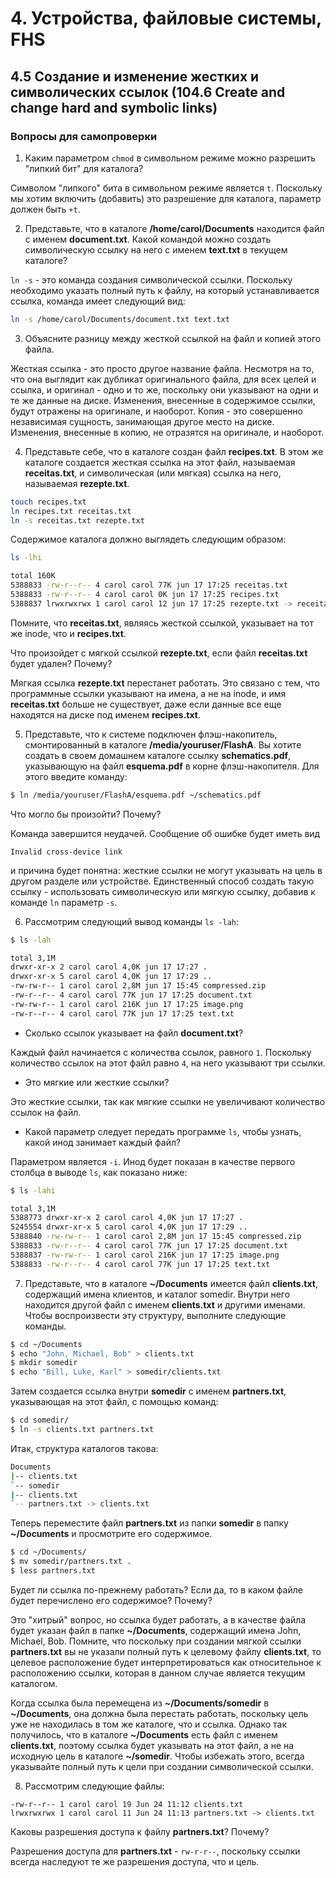 # 4. Устройства, файловые системы, FHS
## 4.5  Создание и изменение жестких и символических ссылок (104.6 Create and change hard and symbolic links)

### Вопросы для самопроверки

1. Каким параметром `chmod` в символьном режиме можно разрешить "липкий бит" для каталога?

Символом "липкого" бита в символьном режиме является `t`. Поскольку мы хотим включить (добавить) это разрешение для каталога, параметр должен быть `+t`.

2. Представьте, что в каталоге **/home/carol/Documents** находится файл с именем **document.txt**. Какой командой можно создать символическую ссылку на него с именем **text.txt** в текущем каталоге?

`ln -s` - это команда создания символической ссылки. Поскольку необходимо указать полный путь к файлу, на который устанавливается ссылка, команда имеет следующий вид:

```sh
ln -s /home/carol/Documents/document.txt text.txt
```

3. Объясните разницу между жесткой ссылкой на файл и копией этого файла.

Жесткая ссылка - это просто другое название файла. Несмотря на то, что она выглядит как дубликат оригинального файла, для всех целей и ссылка, и оригинал - одно и то же, поскольку они указывают на одни и те же данные на диске. Изменения, внесенные в содержимое ссылки, будут отражены на оригинале, и наоборот. Копия - это совершенно независимая сущность, занимающая другое место на диске. Изменения, внесенные в копию, не отразятся на оригинале, и наоборот.

4. Представьте себе, что в каталоге создан файл **recipes.txt**. В этом же каталоге создается жесткая ссылка на этот файл, называемая **receitas.txt**, и символическая (или мягкая) ссылка на него, называемая **rezepte.txt**.
```sh
touch recipes.txt
ln recipes.txt receitas.txt
ln -s receitas.txt rezepte.txt
```

Содержимое каталога должно выглядеть следующим образом:
```sh
ls -lhi

total 160K
5388833 -rw-r--r-- 4 carol carol 77K jun 17 17:25 receitas.txt
5388833 -rw-r--r-- 4 carol carol 0K jun 17 17:25 recipes.txt
5388837 lrwxrwxrwx 1 carol carol 12 jun 17 17:25 rezepte.txt -> receitas.txt
```
Помните, что **receitas.txt**, являясь жесткой ссылкой, указывает на тот же inode, что и **recipes.txt**.

Что произойдет с мягкой ссылкой **rezepte.txt**, если файл **receitas.txt** будет удален? Почему?

Мягкая ссылка **rezepte.txt** перестанет работать. Это связано с тем, что программные ссылки указывают на имена, а не на inode, и имя **receitas.txt** больше не существует, даже если данные все еще находятся на диске под именем **recipes.txt**.

5. Представьте, что к системе подключен флэш-накопитель, смонтированный в каталоге **/media/youruser/FlashA**. Вы хотите создать в своем домашнем каталоге ссылку **schematics.pdf**, указывающую на файл **esquema.pdf** в корне флэш-накопителя. Для этого введите команду:

```sh
$ ln /media/youruser/FlashA/esquema.pdf ~/schematics.pdf
```
Что могло бы произойти? Почему?

Команда завершится неудачей. Сообщение об ошибке будет иметь вид 
```console
Invalid cross-device link
```
и причина будет понятна: жесткие ссылки не могут указывать на цель в другом разделе или устройстве. Единственный способ создать такую ссылку - использовать символическую или мягкую ссылку, добавив к команде `ln` параметр `-s`.

6. Рассмотрим следующий вывод команды `ls -lah`:

```sh
$ ls -lah

total 3,1M
drwxr-xr-x 2 carol carol 4,0K jun 17 17:27 .
drwxr-xr-x 5 carol carol 4,0K jun 17 17:29 ..
-rw-rw-r-- 1 carol carol 2,8M jun 17 15:45 compressed.zip
-rw-r--r-- 4 carol carol 77K jun 17 17:25 document.txt
-rw-rw-r-- 1 carol carol 216K jun 17 17:25 image.png
-rw-r--r-- 4 carol carol 77K jun 17 17:25 text.txt
```

- Сколько ссылок указывает на файл **document.txt**?

Каждый файл начинается с количества ссылок, равного `1`. Поскольку количество ссылок на этот файл равно `4`, на него указывают три ссылки.

- Это мягкие или жесткие ссылки?

Это жесткие ссылки, так как мягкие ссылки не увеличивают количество ссылок на файл.

- Какой параметр следует передать программе `ls`, чтобы узнать, какой инод занимает каждый файл?

Параметром является `-i`. Инод будет показан в качестве первого столбца в выводе `ls`, как показано ниже:

```sh
$ ls -lahi

total 3,1M
5388773 drwxr-xr-x 2 carol carol 4,0K jun 17 17:27 .
5245554 drwxr-xr-x 5 carol carol 4,0K jun 17 17:29 ..
5388840 -rw-rw-r-- 1 carol carol 2,8M jun 17 15:45 compressed.zip
5388833 -rw-r--r-- 4 carol carol 77K jun 17 17:25 document.txt
5388837 -rw-rw-r-- 1 carol carol 216K jun 17 17:25 image.png
5388833 -rw-r--r-- 4 carol carol 77K jun 17 17:25 text.txt
```

7. Представьте, что в каталоге **~/Documents** имеется файл **clients.txt**, содержащий имена клиентов, и каталог somedir. Внутри него находится другой файл с именем **clients.txt** и другими именами. Чтобы воспроизвести эту структуру, выполните следующие команды.

```sh
$ cd ~/Documents
$ echo "John, Michael, Bob" > clients.txt
$ mkdir somedir
$ echo "Bill, Luke, Karl" > somedir/clients.txt
```

Затем создается ссылка внутри **somedir** с именем **partners.txt**, указывающая на этот файл, с помощью команд:

```sh
$ cd somedir/
$ ln -s clients.txt partners.txt
```

Итак, структура каталогов такова:

```sh
Documents
|-- clients.txt
`-- somedir
|-- clients.txt
`-- partners.txt -> clients.txt
```

Теперь переместите файл **partners.txt** из папки **somedir** в папку **~/Documents** и просмотрите его содержимое.

```sh
$ cd ~/Documents/
$ mv somedir/partners.txt .
$ less partners.txt
```

Будет ли ссылка по-прежнему работать? Если да, то в каком файле будет перечислено его содержимое? Почему?

Это "хитрый" вопрос, но ссылка будет работать, а в качестве файла будет указан файл в папке **~/Documents**, содержащий имена John, Michael, Bob. Помните, что поскольку при создании мягкой ссылки **partners.txt** вы не указали полный путь к целевому файлу **clients.txt**, то целевое расположение будет интерпретироваться как относительное к расположению ссылки, которая в данном случае является текущим каталогом.

Когда ссылка была перемещена из **~/Documents/somedir** в **~/Documents**, она должна была перестать работать, поскольку цель уже не находилась в том же каталоге, что и ссылка. Однако так получилось, что в каталоге **~/Documents** есть файл с именем **clients.txt**, поэтому ссылка будет указывать на этот файл, а не на исходную цель в каталоге **~/somedir**. Чтобы избежать этого, всегда указывайте полный путь к цели при создании символической ссылки.

8. Рассмотрим следующие файлы:
```console
-rw-r--r-- 1 carol carol 19 Jun 24 11:12 clients.txt
lrwxrwxrwx 1 carol carol 11 Jun 24 11:13 partners.txt -> clients.txt
```

Каковы разрешения доступа к файлу **partners.txt**? Почему?

Разрешения доступа для **partners.txt** - `rw-r-r--`, поскольку ссылки всегда наследуют те же разрешения доступа, что и цель.

